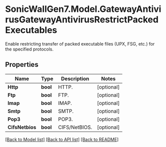 # SonicWallGen7.Model.GatewayAntivirusGatewayAntivirusRestrictPackedExecutables
Enable restricting transfer of packed executable files (UPX, FSG, etc.) for the specified protocols.

## Properties

Name | Type | Description | Notes
------------ | ------------- | ------------- | -------------
**Http** | **bool** | HTTP. | [optional] 
**Ftp** | **bool** | FTP. | [optional] 
**Imap** | **bool** | IMAP. | [optional] 
**Smtp** | **bool** | SMTP. | [optional] 
**Pop3** | **bool** | POP3. | [optional] 
**CifsNetbios** | **bool** | CIFS/NetBIOS. | [optional] 

[[Back to Model list]](../README.md#documentation-for-models) [[Back to API list]](../README.md#documentation-for-api-endpoints) [[Back to README]](../README.md)

